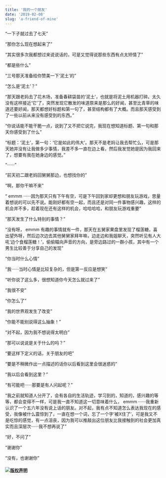 ```yaml
---
title: '我的一个朋友'
date: '2019-02-08'
slug: 'a-friend-of-mine'
---
```


“一下子就过去了七天”

“那你怎么现在想起来了”

“其实很多次我都想过来说说话的，可是又觉得说那些东西有点太矫情了”

“都是些什么”

“三号那天准备给你赞美一下‘泥土’的”

“怎么是‘泥土’？”

“那天跟老妈去了花木场，准备春耕袋苗的‘泥土’，也就是将泥土用机器打碎。太久没有这样接近‘它’了，突然发现它散发的味道原来是那么的好闻，甚至比青草的味道还要好闻，那天都想好标题和第一句了，甚至结构都有了大概。而且那天感受到了一些以前从来没有感受到的东西。”

“你说话能不能干脆一点，说到了又不把它说完，我现在想知道标题、第一句和那天你感受到了什么”

“标题：‘泥土’，第一句：‘它是如此的伟大’。那天不是老妈让我去帮忙么，可是那天她并没有让我做多少事情，我差不多一直在边上看，然后我发觉她是因为我回来了，想要有我在她身边的感觉。”

“······”

“前天初二跟老妈回舅舅那边，也想找你的”

“啊，那你干嘛不来”

“ emmm ······因为那天只有下午有空，可是下午回到家却更想和朋友玩游戏，思量着想说的可以先不说。能刚好都有空一起，而且还是对同一件事物感兴趣，这样的机会并不多，趁着现在还有这样的机会，哈哈哈哈，和朋友玩游戏重要”

“那天发生了什么特别的事情？”

“没有呀， emmm 有趣的事情就有一件，那天在五舅家果盘里发现了榴莲糖，喜出望外呀，然后边次边去其他舅舅家拜年嘛，边走边和我姐聊天，突然听见有人大吼‘边个食榴莲糖！’，偷偷瞄向声音的方向，是旁边路过的一群小孩，其中有一个男生比较善于分享自己的发现”

“你当时什么心情”

“我······当时心情是比较复杂的，但是第一反应是想笑”

“听你说了这么多，很想知道你今天怎么就过来了”

“我很不安”

“你怎么了”

“我的世界观发生了改变”

“你能不能别说得这么抽象！”

“对不起，因为我不想说得太明白”

“那可以说说是关于什么的吗？”

“要这样下定义的话，关于朋友的吧”

“要是不稍微作出一点描述的话你以后看到这里会很迷惑的”

“我以后会看到这里？”

“有可能吧······那要是有人问起呢？”

“我之前就知道人分开了，会有各自的生活轨迹，学习到的，知道的，感兴趣的等等，都会变得不一样，可是我一直不知道这一切意味着什么， emmm ······我重新认识了一个五六年没有说上话的朋友。对不起，我有点不知道怎么表达我现在的感受，我像被什么震惊到了，一直在想一个词，忘了一个字‘被X住了’，可是我又不是吃惊的感觉，有一点沮丧，因为我可以推敲出这位朋友比我接触到的社会更加真实而且深层次······我不想再说了”

“好，不问了”

“谢谢你”

“没有，也谢谢你”

#### [![版权声明](https://zsdycs.sirv.com/zsdycs.cn/creativecommons-cc.svg)](https://creativecommons.org/licenses/by-nc-nd/4.0/)
